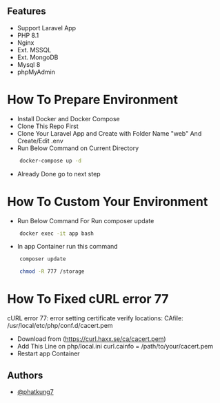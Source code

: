 ## Features
- Support Laravel App
- PHP 8.1
- Nginx
- Ext. MSSQL
- Ext. MongoDB
- Mysql 8
- phpMyAdmin
# How To Prepare Environment
- Install Docker and Docker Compose
- Clone This Repo First 
- Clone Your Laravel App and Create with Folder Name "web" And Create/Edit .env
- Run Below Command on Current Directory
```bash
    docker-compose up -d
```
- Already Done go to next step

# How To Custom Your Environment
- Run Below Command For Run composer update
```bash
    docker exec -it app bash
```
- In app Container run this command
```bash
    composer update
```
```bash
    chmod -R 777 /storage
```
# How To Fixed cURL error 77
cURL error 77: error setting certificate verify locations: CAfile: /usr/local/etc/php/conf.d/cacert.pem
- Download from (https://curl.haxx.se/ca/cacert.pem)
- Add This Line on php/local.ini curl.cainfo = /path/to/your/cacert.pem
- Restart app Container
## Authors
- [@phatkung7](https://github.com/phatkung7)
